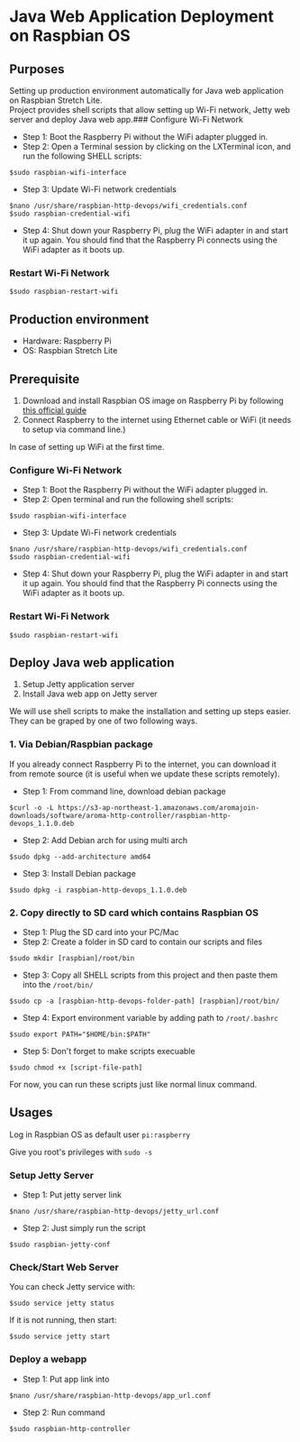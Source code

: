 # Java Web Application Deployment on Raspbian OS

## Purposes

Setting up production environment automatically for Java web application on Raspbian Stretch Lite.  
Project provides shell scripts that allow setting up Wi-Fi network, Jetty web server and deploy Java web app.### Configure Wi-Fi Network

- Step 1: Boot the Raspberry Pi without the WiFi adapter plugged in.
- Step 2: Open a Terminal session by clicking on the LXTerminal icon, and run the following SHELL scripts:
```Shell
$sudo raspbian-wifi-interface
```
- Step 3: Update Wi-Fi network credentials
```Shell
$nano /usr/share/raspbian-http-devops/wifi_credentials.conf
$sudo raspbian-credential-wifi
```
- Step 4: Shut down your Raspberry Pi, plug the WiFi adapter in and start it up again. You should find that the Raspberry Pi connects using the WiFi adapter as it boots up.

### Restart Wi-Fi Network

```Shell
$sudo raspbian-restart-wifi
```

## Production environment

- Hardware: Raspberry Pi
- OS: Raspbian Stretch Lite

## Prerequisite

1. Download and install Raspbian OS image on Raspberry Pi by following [this official guide](https://www.raspberrypi.org/documentation/installation/installing-images/README.md)  
2. Connect Raspberry to the internet using Ethernet cable or WiFi (it needs to setup via command line.)

In case of setting up WiFi at the first time.
### Configure Wi-Fi Network

- Step 1: Boot the Raspberry Pi without the WiFi adapter plugged in.
- Step 2: Open terminal and run the following shell scripts:
```Shell
$sudo raspbian-wifi-interface
```
- Step 3: Update Wi-Fi network credentials
```Shell
$nano /usr/share/raspbian-http-devops/wifi_credentials.conf
$sudo raspbian-credential-wifi
```
- Step 4: Shut down your Raspberry Pi, plug the WiFi adapter in and start it up again. You should find that the Raspberry Pi connects using the WiFi adapter as it boots up.

### Restart Wi-Fi Network

```Shell
$sudo raspbian-restart-wifi
```

## Deploy Java web application

1. Setup Jetty application server
2. Install Java web app on Jetty server

We will use shell scripts to make the installation and setting up steps easier. They can be graped by one of two following ways.

### 1. Via Debian/Raspbian package
If you already connect Raspberry Pi to the internet, you can download it from remote source (it is useful when we update these scripts remotely).  

- Step 1: From command line, download debian package
```Shell
$curl -o -L https://s3-ap-northeast-1.amazonaws.com/aromajoin-downloads/software/aroma-http-controller/raspbian-http-devops_1.1.0.deb
```
- Step 2: Add Debian arch for using multi arch
```Shell
$sudo dpkg --add-architecture amd64
```
- Step 3: Install Debian package
```Shell
$sudo dpkg -i raspbian-http-devops_1.1.0.deb
```

### 2. Copy directly to SD card which contains Raspbian OS

- Step 1: Plug the SD card into your PC/Mac
- Step 2: Create a folder in SD card to contain our scripts and files
```Shell
$sudo mkdir [raspbian]/root/bin
```
- Step 3: Copy all SHELL scripts from this project and then paste them into the `/root/bin/`
```Shell
$sudo cp -a [raspbian-http-devops-folder-path] [raspbian]/root/bin/
```
- Step 4: Export environment variable by adding path to `/root/.bashrc`
```Shell
$sudo export PATH="$HOME/bin:$PATH"
```
- Step 5: Don't forget to make scripts execuable
```Shell
$sudo chmod +x [script-file-path]
```

For now, you can run these scripts just like normal linux command.

## Usages

Log in Raspbian OS as default user `pi:raspberry`

Give you root's privileges with `sudo -s`

### Setup Jetty Server

- Step 1: Put jetty server link
```Shell
$nano /usr/share/raspbian-http-devops/jetty_url.conf
```
- Step 2: Just simply run the script
```Shell
$sudo raspbian-jetty-conf
```

### Check/Start Web Server

You can check Jetty service with:

```Shell
$sudo service jetty status
```

If it is not running, then start:

```Shell
$sudo service jetty start
```

### Deploy a webapp

- Step 1: Put app link into
```Shell
$nano /usr/share/raspbian-http-devops/app_url.conf
```
- Step 2: Run command
```Shell
$sudo raspbian-http-controller
```
